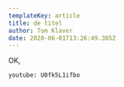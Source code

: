 ```yaml
---
templateKey: article
title: de titel
author: Tom Klaver
date: 2020-06-01T13:26:49.385Z
---
```

OK,



`youtube: U0fk5L1ifbo`